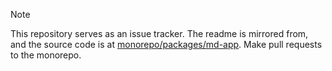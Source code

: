 > [!NOTE]
> This repository serves as an issue tracker. The readme is mirrored from, and the source code is at [monorepo/packages/md-app](https://github.com/opral/monorepo/tree/md-app/packages/md-app). Make pull requests to the monorepo.


